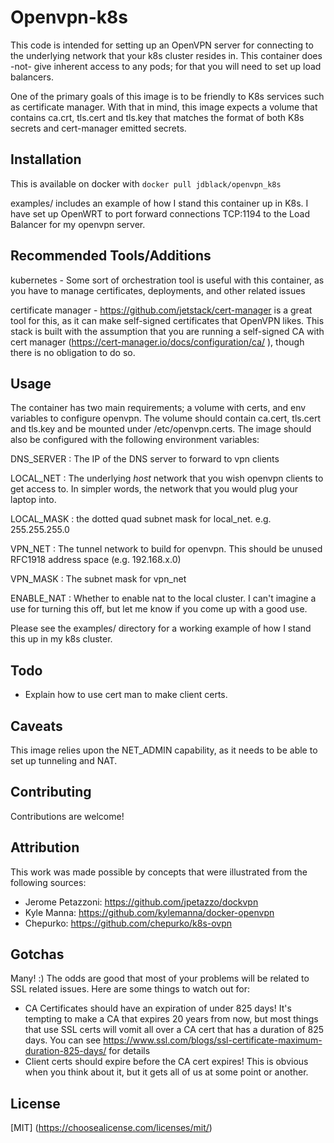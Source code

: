 
# Openvpn-k8s

This code is intended for setting up an OpenVPN server for connecting to the
underlying network that your k8s cluster resides in. This container does -not-
give inherent access to any pods; for that you will need to set up load 
balancers. 

One of the primary goals of this image is to be friendly to K8s services such
as certificate manager. With that in mind, this image expects a volume that
contains ca.crt, tls.cert and tls.key that matches the format of both K8s 
secrets and cert-manager emitted secrets. 

## Installation

This is available on docker with `docker pull jdblack/openvpn_k8s`

examples/ includes an example of how I stand this container up in K8s. I have
set up OpenWRT to port forward connections TCP:1194 to the Load Balancer for
my openvpn server.


## Recommended Tools/Additions

kubernetes - Some sort of orchestration tool is useful with this container, as
you have to manage certificates, deployments, and other related issues

certificate manager - https://github.com/jetstack/cert-manager is a great tool
for this, as it can make self-signed certificates that OpenVPN likes. This
stack is built with the assumption that you are running a self-signed CA with
cert manager (https://cert-manager.io/docs/configuration/ca/ ), though there is
no obligation to do so.


## Usage

The container has two main requirements; a volume with certs, and env variables
to configure openvpn. The volume should contain ca.cert, tls.cert and tls.key
and be mounted under /etc/openvpn.certs.  The image should also be configured
with the following environment variables:

DNS\_SERVER : The IP of the DNS server to forward to vpn clients

LOCAL\_NET : The underlying _host_ network that you wish openvpn clients to get
access to. In simpler words, the network that you would plug your laptop into.

LOCAL\_MASK : the dotted quad subnet mask for local\_net. e.g. 255.255.255.0

VPN\_NET : The tunnel network to build for openvpn. This should be unused RFC1918 address space (e.g. 192.168.x.0)

VPN\_MASK : The subnet mask for vpn\_net

ENABLE\_NAT : Whether to enable nat to the local cluster. I can't imagine a use
for turning this off, but let me know if you come up with a good use.

Please see the examples/ directory for a working example of how I stand this up
in my k8s cluster. 

## Todo

- Explain how to use cert man to make client certs.

## Caveats

This image relies upon the NET\_ADMIN capability, as it needs to be able to
set up tunneling and NAT.

## Contributing

Contributions are welcome!

## Attribution

This work was made possible by concepts that were illustrated from the
following sources:

- Jerome Petazzoni: https://github.com/jpetazzo/dockvpn
- Kyle Manna: https://github.com/kylemanna/docker-openvpn
- Chepurko: https://github.com/chepurko/k8s-ovpn

## Gotchas

Many! :)  The odds are good that most of your problems will be related to SSL
related issues. Here are some things to watch out for:

- CA Certificates should have an expiration of under 825 days! It's tempting to
  make a CA that expires 20 years from now, but most things that use SSL certs
  will vomit all over a CA cert that has a duration of 825 days. You can see
  https://www.ssl.com/blogs/ssl-certificate-maximum-duration-825-days/ for
  details
- Client certs should expire before the CA cert expires! This is obvious when
  you think about it, but it gets all of us at some point or another.

## License
[MIT] (https://choosealicense.com/licenses/mit/)

